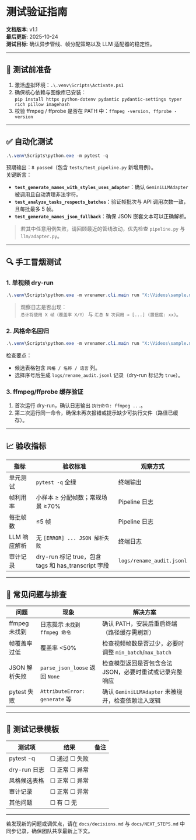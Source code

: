 # 测试验证指南

**文档版本**: v1.1  
**最后更新**: 2025-10-24  
**测试目标**: 确认异步管线、帧分配策略以及 LLM 适配器的稳定性。

---

## 🎯 测试前准备

1. 激活虚拟环境：`.\.venv\Scripts\Activate.ps1`
2. 确保核心依赖与图像库已安装：  
   `pip install httpx python-dotenv pydantic pydantic-settings typer rich pillow imagehash`
3. 校验 ffmpeg / ffprobe 是否在 PATH 中：`ffmpeg -version`、`ffprobe -version`

---

## ✅ 自动化测试

```powershell
.\.venv\Scripts\python.exe -m pytest -q
```

预期输出：`8 passed`（包含 `tests/test_pipeline.py` 新增用例）。  
关键断言：
- **`test_generate_names_with_styles_uses_adapter`**：确认 `GeminiLLMAdapter` 被调用且自动清理非法字符。
- **`test_analyze_tasks_respects_batches`**：验证帧批次与 API 调用次数一致，且每批最多 5 帧。
- **`test_generate_names_json_fallback`**：确保 JSON 嵌套文本可以正确解析。

> 若其中任意用例失败，请回顾最近的管线改动，优先检查 `pipeline.py` 与 `llm/adapter.py`。

---

## 🔍 手工冒烟测试

### 1. 单视频 dry-run
```powershell
.\.venv\Scripts\python.exe -m vrenamer.cli.main run "X:\Videos\sample.mp4"
```
> 观察日志是否出现：  
`总计将使用 X 帧（覆盖率 X/Y）` 与 `汇总 N 次调用 → [...] (置信度: xx)`。

### 2. 风格命名回归
```powershell
.\.venv\Scripts\python.exe -m vrenamer.cli.main run "X:\Videos\sample.mp4" --use-styles --n 3
```
检查要点：
- 候选表格包含 `风格 / 名称 / 语言` 列。
- 选择序号后生成 `logs/rename_audit.jsonl` 记录（dry-run 标记为 `true`）。

### 3. ffmpeg/ffprobe 缓存验证
1. 首次运行 dry-run，确认日志输出 `执行命令: ffmpeg ...`。
2. 第二次运行同一命令，确保未再次报错或提示缺少可执行文件（路径已缓存）。

---

## 📈 验收指标

| 指标 | 验收标准 | 观察方式 |
|------|----------|----------|
| 单元测试 | `pytest -q` 全绿 | 终端输出 |
| 帧利用率 | 小样本 ≥ 分配帧数；常规场景 ≥70% | Pipeline 日志 |
| 每批帧数 | ≤5 帧 | Pipeline 日志 |
| LLM 响应解析 | 无 `[ERROR] ... JSON 解析失败` | 终端日志 |
| 审计记录 | dry-run 标记 true，包含 tags 和 has_transcript 字段 | `logs/rename_audit.jsonl` |

---

## 🐛 常见问题与排查

| 问题 | 现象 | 解决方案 |
|------|------|----------|
| ffmpeg 未找到 | 日志提示 `未找到 ffmpeg 命令` | 确认 PATH，安装后重启终端（路径缓存需刷新） |
| 帧覆盖率过低 | 覆盖率 <50% | 检查视频帧数是否过少，必要时调整 `min_batch`/`max_batch` |
| JSON 解析失败 | `parse_json_loose` 返回 `None` | 检查模型返回是否包含合法 JSON，必要时重试或记录完整响应 |
| pytest 失败 | `AttributeError: generate` 等 | 确认 `GeminiLLMAdapter` 未被绕开，检查依赖注入逻辑 |

---

## 📝 测试记录模板

| 测试项 | 结果 | 备注 |
|--------|------|------|
| pytest -q | ☐ 通过 ☐ 失败 | |
| dry-run 日志 | ☐ 正常 ☐ 异常 | |
| 风格候选表格 | ☐ 正常 ☐ 异常 | |
| 审计记录 | ☐ 正常 ☐ 异常 | |
| 其他问题 | ☐ 有 ☐ 无 | |

---

若发现新的问题或调优点，请在 `docs/decisions.md` 与 `docs/NEXT_STEPS.md` 中同步记录，确保团队共享最新上下文。
